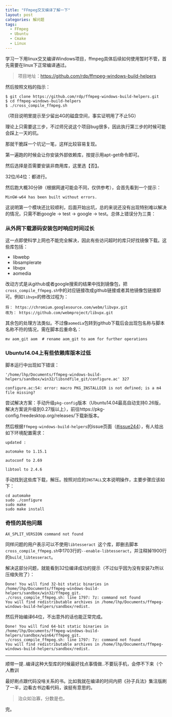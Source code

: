 ```yaml
---
title: "FFmpeg交叉编译了解一下"
layout: post
categories: 解问题
tags:
  - FFmpeg
  - Ubuntu
  - Cmake
  - Linux
---
```


学习一下用linux交叉编译Windows项目，ffmpeg具体后续如何使用暂时不管，首先需要在linux下正常编译通过。

> 项目地址：https://github.com/rdp/ffmpeg-windows-build-helpers

<!-- more -->

然后按照文档的指示：

```
$ git clone https://github.com/rdp/ffmpeg-windows-build-helpers.git
$ cd ffmpeg-windows-build-helpers
$ ./cross_compile_ffmpeg.sh
```

（项目说明里提示至少留出4G的磁盘空间，事实证明用了不止5G）

理论上只需要这三步，不过师兄说这个项目bug很多，因此执行第三步的时候可能会踩上一天的坑。

那就干脆踩一个坑记一笔，这样比较容易复现。

第一遍跑的时候会让你安装外部依赖库，按提示用apt-get命令即可。

然后选择是否需要安装非商用库，这里选【否】。

32位/64位：都进行。

然后跑大概30分钟（根据网速可能会不同，仅供参考），会首先看到一个提示：

```
MinGW-w64 has been built without errors.
```

这说明第一个模块还比较顺利，后面开始出坑，总的来说还没有出现特别难以解决的情况，只需不断google -> test -> google -> test。总体上错误分为三类：

### 从外网下载源码安装包时响应时间过长

这一点即使科学上网也不能完全解决，因此有些访问超时的库只好找镜像下载。这些库包括：

* libwebp
* libsamplerate
* libvpx
* aomedia

改动方式是从github或者google搜索的结果中找到镜像包，把`cross_compile_ffmpeg.sh`中的对应链接改成github链接或者其他镜像包链接即可。例如`libvpx`的修改过程为：

```
将： https://chromium.googlesource.com/webm/libvpx.git
改为： https://github.com/webmproject/libvpx.git
```

其余包的处理方法类似。不过像`aomedia`包转到github下载后会出现包名称与脚本名称不符的情况，需在脚本后重命名：

```
mv aom_git aom  # rename aom_git to aom for further operations
```

### Ubuntu14.04上有些依赖库版本过低

脚本运行中出现如下错误：

```
'/home/lhp/Documents/ffmpeg-windows-build-helpers/sandbox/win32/libsndfile_git/configure.ac' 327

configure.ac:54: error: macro PKG_INSTALLDIR is not defined; is a m4 file missing?
```

尝试解决方案：手动升级`pkg-config`版本（Ubuntu14.04最高自动支持0.26版，解决方案说升级到0.27版以上），前往https://pkg-config.freedesktop.org/releases/下载新版本。

然后根据`ffmpeg-windows-build-helpers`的issue页面（[#issue244](https://github.com/rdp/ffmpeg-windows-build-helpers/issues/244)），有人给出如下环境配置需求：

```
updated :

automake to 1.15.1

autoconf to 2.69

libtool to 2.4.6
```

手动找到这些库下载，解压。按照对应的`INSTALL`文本说明操作，主要步骤应该如下：

```
cd automake
sudo ./configure
sudo make
sudo make install
```

### 奇怪的其他问题

```
AX_SPLIT_VERSION command not found 
```

同样问题的用户表示可以不使用`libtesseract `这个库，即删去脚本`cross_compile_ffmpeg.sh`中1703行的`--enable-libtesseract`，并注释掉1900行的`build_libtesseract`。

解决这部分问题，就能看到32位编译成功的提示（不过似乎因为没有安装7z所以压缩失败了）：

```
Done! You will find 32-bit static binaries in /home/lhp/Documents/ffmpeg-windows-build-helpers/sandbox/win32/ffmpeg_git.
./cross_compile_ffmpeg.sh: line 1797: 7z: command not found
You will find redistributable archives in /home/lhp/Documents/ffmpeg-windows-build-helpers/sandbox/redist.
```

然后开始编译64位，不出意外的话也能正常完成。

```
Done! You will find 64-bit static binaries in /home/lhp/Documents/ffmpeg-windows-build-helpers/sandbox/win64/ffmpeg_git.
./cross_compile_ffmpeg.sh: line 1797: 7z: command not found
You will find redistributable archives in /home/lhp/Documents/ffmpeg-windows-build-helpers/sandbox/redist.
```

---

顺带一提..编译这种大型库的时候最好找点事情做..不要玩手机，会停不下来（个人教训

最好刷点跟代码没啥关系的书。比如我就在编译的时间内把《孙子兵法》集注版刷了一半，边看古书边看代码，诶挺有意思的。

> 治众如治寡，分数是也。

完。